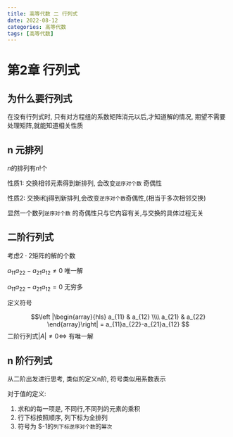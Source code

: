 ```yaml
---
title: 高等代数 二 行列式
date: 2022-08-12
categories: 高等代数
tags: [高等代数]
---
```


# 第2章 行列式

## 为什么要行列式

在没有行列式时, 只有对方程组的系数矩阵消元以后,才知道解的情况, 期望不需要处理矩阵,就能知道相关性质

## n 元排列

$n$的排列有$n!$个

性质1: 交换相邻元素得到新排列, 会改变`逆序对个数` 奇偶性

性质2: 交换i和j得到新排列,会改变`逆序对个数`奇偶性,(相当于多次相邻交换)

显然一个数列`逆序对个数` 的奇偶性只与它内容有关,与交换的具体过程无关

## 二阶行列式

考虑$2\cdot 2$矩阵的解的个数

$a_{11}a_{22}-a_{21}a_{12} \ne 0$ 唯一解

$a_{11}a_{22}-a_{21}a_{12} = 0$ 无穷多

定义符号

$$\left |\begin{array}{hls} a_{11} & a_{12} \\\\ a_{21} & a_{22} \end{array}\right| = a_{11}a_{22}-a_{21}a_{12} $$
二阶行列式$|A| \ne 0 \Leftrightarrow$   有唯一解

## n 阶行列式

从二阶出发进行思考, 类似的定义n阶, 符号类似用系数表示

对于值的定义: 

1. 求和的每一项是, 不同行,不同列的元素的乘积
2. 行下标按照顺序, 列下标为全排列
3. 符号为 $-1的`列下标逆序对个数`的`幂次`

